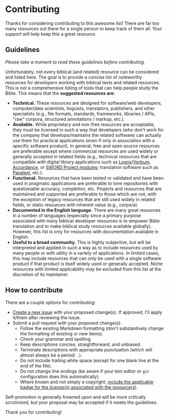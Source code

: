 # Contributing

Thanks for considering contributing to this awesome list! There are far too many resources out there for a single person to keep track of them all. Your support will help keep this a great resource.

## Guidelines

*Please take a moment to read these guidelines before contributing.*

Unfortunately, not every biblical (and related) resource can be considered and listed here. The goal is to provide a concise list of noteworthy resources for *developers* working with biblical texts and related resources. This is *not* a comprehensive listing of tools that can help people study the Bible. This means that the **suggested resources are:**

- **Technical.** These resources are designed for software/web developers, computer/data scientists, linguists, translators, publishers, and other specialists (e.g., file formats, standards, frameworks, libraries / APIs, "raw" corpora, structured annotations / markup, etc.).
- **Available.** While proprietary and non-free resources are acceptable, they must be licensed in such a way that developers (who don't work for the company that develops/maintains the related software) can actually use them for practical applications (even if only in association with a specific software product). In general, free and open source resources are preferable except where commercial resources are used widely or generally accepted in related fields (e.g., technical resources that are compatible with digital library applications such as [Logos](https://www.logos.com)/[Verbum](https://verbum.com), [Accordance](https://accordancebible.com), or [SWORD Project modules](https://crosswire.org/sword/index.jsp); translation software such as [Paratext](https://paratext.org), etc.).
- **Functional.** Resources that have been tested or validated and have been used in pragmatic applications are preferable to lone repositories with questionable accuracy, completion, etc. Projects and resources that are maintained and supported are preferable to those which are not, with the exception of legacy resources that are still used widely in related fields, or static resources with inherent value (e.g., corpora).
- **Documented in the English language.** There are many great resources in a number of languages (especially since a primary purpose associated with many biblical developer resources is to empower Bible translation and to make biblical study resources available globally). However, this list is only for resources with documentation available in English.
- **Useful to a broad community.** This is highly subjective, but will be interpreted and applied in such a way as to include resources used by many people or with utility in a variety of applications. In limited cases, this may include resources that can only be used with a single software product if that product is itself widely used or generally accepted. Niche resources with limited applicability *may* be excluded from this list at the discretion of its maintainer.

## How to contribute

There are a couple options for contributing:

- [Create a new issue](https://github.com/biblenerd/awesome-bible-developer-resources/issues/new/choose) with your proposed change(s). If approved, I'll apply it/them after reviewing the issue.
- Submit a pull request with your proposed change(s).
  - Follow the existing Markdown formatting (don't substantively change the formatting of existing or new items).
  - Check your grammar and spelling.
  - Keep descriptions concise, straightforward, and unbiased.
  - Terminate descriptions with appropriate punctuation (which will almost always be a period: `.`).
  - Do not include trailing white space (except for one blank line at the end of the file).
  - Do not change line endings (be aware if your text editor or `git` configuration does this automatically).
  - Where known and not simply a copyright, [include the applicable badge for the license(s) associated with the resource(s)](https://gist.github.com/lukas-h/2a5d00690736b4c3a7ba).

Self-promotion is generally frowned upon and will be more critically scrutinized, but your proposal may be accepted if it meets the guidelines.

Thank you for contributing!
